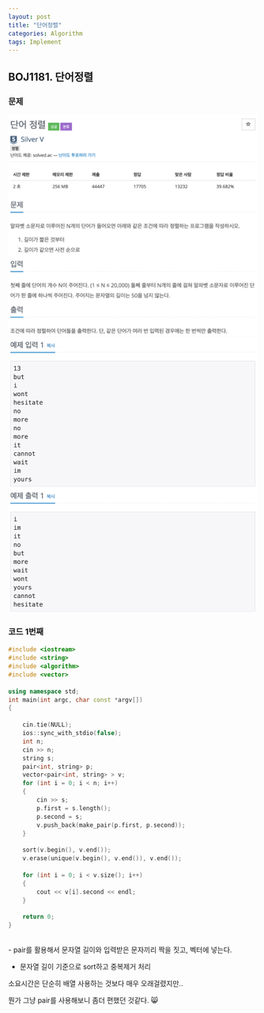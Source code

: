 ```yaml
---
layout: post
title: "단어정렬"
categories: Algorithm
tags: Implement
---
```


## BOJ1181. 단어정렬

### 문제

<img src="/assets/images/1181-1.png" style="zoom:82%;"  />
<img src="/assets/images/1181-2.png" style="zoom:82%;"  />
<br/>

### 코드 1번째

```c++
#include <iostream>
#include <string>
#include <algorithm>
#include <vector>

using namespace std;
int main(int argc, char const *argv[])
{

    cin.tie(NULL);
    ios::sync_with_stdio(false);
    int n;
    cin >> n;
    string s;
    pair<int, string> p;
    vector<pair<int, string> > v;
    for (int i = 0; i < n; i++)
    {
        cin >> s;
        p.first = s.length();
        p.second = s;
        v.push_back(make_pair(p.first, p.second));
    }

    sort(v.begin(), v.end());
    v.erase(unique(v.begin(), v.end()), v.end());

    for (int i = 0; i < v.size(); i++)
    {
        cout << v[i].second << endl;
    }

    return 0;
}


```
<br/>
- pair를 활용해서 문자열 길이와 입력받은 문자끼리 짝을 짓고, 벡터에 넣는다. 

- 문자열 길이 기준으로 sort하고 중복제거 처리

소요시간은 단순히 배열 사용하는 것보다 매우 오래걸렸지만..

뭔가 그냥 pair를 사용해보니 좀더 편했던 것같다. :smile_cat:


